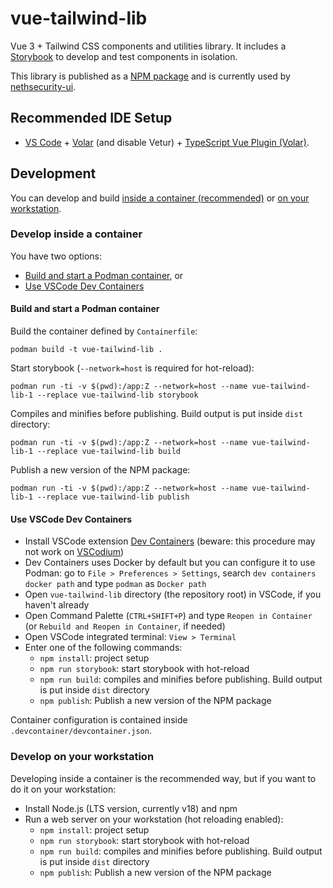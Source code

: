 # vue-tailwind-lib

Vue 3 + Tailwind CSS components and utilities library. It includes a [Storybook](https://storybook.js.org/) to develop and test components in isolation.

This library is published as a [NPM package](https://www.npmjs.com/package/@nethserver/vue-tailwind-lib) and is currently used by [nethsecurity-ui](https://github.com/NethServer/nethsecurity-ui).

## Recommended IDE Setup

- [VS Code](https://code.visualstudio.com/) + [Volar](https://marketplace.visualstudio.com/items?itemName=Vue.volar) (and disable Vetur) + [TypeScript Vue Plugin (Volar)](https://marketplace.visualstudio.com/items?itemName=Vue.vscode-typescript-vue-plugin).

## Development

You can develop and build [inside a container (recommended)](#develop-inside-a-container) or [on your workstation](#develop-on-your-workstation).

### Develop inside a container

You have two options:

- [Build and start a Podman container](#build-and-start-a-podman-container), or
- [Use VSCode Dev Containers](#use-vscode-dev-containers)

#### Build and start a Podman container

Build the container defined by `Containerfile`:

```
podman build -t vue-tailwind-lib .
```

Start storybook (`--network=host` is required for hot-reload):

```
podman run -ti -v $(pwd):/app:Z --network=host --name vue-tailwind-lib-1 --replace vue-tailwind-lib storybook
```

Compiles and minifies before publishing. Build output is put inside `dist` directory:

```
podman run -ti -v $(pwd):/app:Z --network=host --name vue-tailwind-lib-1 --replace vue-tailwind-lib build
```

Publish a new version of the NPM package:

```
podman run -ti -v $(pwd):/app:Z --network=host --name vue-tailwind-lib-1 --replace vue-tailwind-lib publish
```

#### Use VSCode Dev Containers

- Install VSCode extension [Dev Containers](https://marketplace.visualstudio.com/items?itemName=ms-vscode-remote.remote-containers) (beware: this procedure may not work on [VSCodium](https://vscodium.com/))
- Dev Containers uses Docker by default but you can configure it to use Podman: go to `File > Preferences > Settings`, search `dev containers docker path` and type `podman` as `Docker path`
- Open `vue-tailwind-lib` directory (the repository root) in VSCode, if you haven't already
- Open Command Palette (`CTRL+SHIFT+P`) and type `Reopen in Container` (or `Rebuild and Reopen in Container`, if needed)
- Open VSCode integrated terminal: `View > Terminal`
- Enter one of the following commands:
  - `npm install`: project setup
  - `npm run storybook`: start storybook with hot-reload
  - `npm run build`: compiles and minifies before publishing. Build output is put inside `dist` directory
  - `npm publish`: Publish a new version of the NPM package

Container configuration is contained inside `.devcontainer/devcontainer.json`.

### Develop on your workstation

Developing inside a container is the recommended way, but if you want to do it on your workstation:

- Install Node.js (LTS version, currently v18) and npm
- Run a web server on your workstation (hot reloading enabled):
  - `npm install`: project setup
  - `npm run storybook`: start storybook with hot-reload
  - `npm run build`: compiles and minifies before publishing. Build output is put inside `dist` directory
  - `npm publish`: Publish a new version of the NPM package
